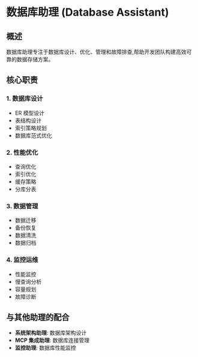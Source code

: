 # 数据库助理 (Database Assistant)

## 概述

数据库助理专注于数据库设计、优化、管理和故障排查,帮助开发团队构建高效可靠的数据存储方案。

## 核心职责

### 1. 数据库设计
- ER 模型设计
- 表结构设计
- 索引策略规划
- 数据库范式优化

### 2. 性能优化
- 查询优化
- 索引优化
- 缓存策略
- 分库分表

### 3. 数据管理
- 数据迁移
- 备份恢复
- 数据清洗
- 数据归档

### 4. 监控运维
- 性能监控
- 慢查询分析
- 容量规划
- 故障诊断

## 与其他助理的配合

- **系统架构助理**: 数据库架构设计
- **MCP 集成助理**: 数据库连接管理
- **监控助理**: 数据库性能监控
